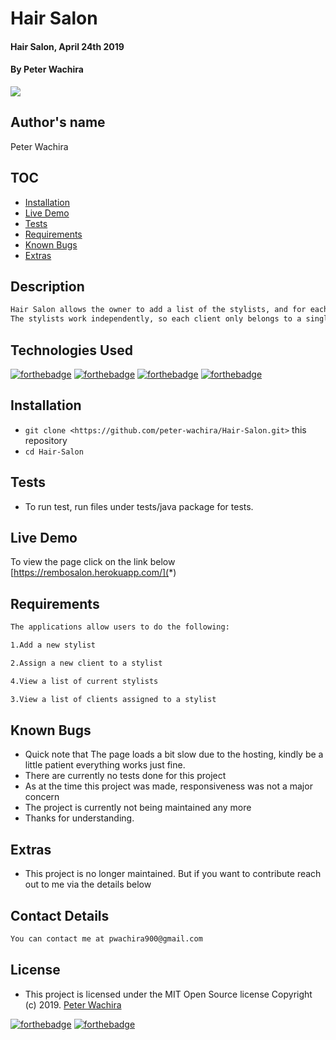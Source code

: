 # Hair Salon
#### Hair Salon, April 24th 2019
#### By **Peter Wachira**

![](screenshots/Screenshot1.png)
## Author's name
Peter Wachira


## TOC

- [Installation](#Installation)
- [Live Demo](#Tests)
- [Tests](#Tests)
- [Requirements](#Requirements)
- [Known Bugs](#Extras)
- [Extras](#Extras)

## Description

```bash
Hair Salon allows the owner to add a list of the stylists, and for each stylist, add clients who see that stylist.
The stylists work independently, so each client only belongs to a single stylist.
```
## Technologies Used
[![forthebadge](https://forthebadge.com/images/badges/powered-by-electricity.svg)](https://forthebadge.com)
[![forthebadge](https://forthebadge.com/images/badges/made-with-java.svg)](https://forthebadge.com)
[![forthebadge](https://forthebadge.com/images/badges/uses-html.svg)](https://forthebadge.com)
[![forthebadge](https://forthebadge.com/images/badges/uses-css.svg)](https://forthebadge.com)

## Installation
* `git clone <https://github.com/peter-wachira/Hair-Salon.git>` this repository
* `cd Hair-Salon`

## Tests

- To run test, run files under tests/java package for tests.


## Live Demo
To view the page click on the link below
 [https://rembosalon.herokuapp.com/](*)


## Requirements
```bash
The applications allow users to do the following:

1.Add a new stylist

2.Assign a new client to a stylist

4.View a list of current stylists

3.View a list of clients assigned to a stylist

```

## Known Bugs
- Quick note that The page loads a bit slow due to the hosting, kindly be a little patient everything works just fine.
- There are currently no tests done for this project
- As at the time this project was made, responsiveness was not a major concern 
- The project is currently not being maintained any more 
- Thanks for understanding.


## Extras

- This project is no longer maintained. But if you want to contribute reach out to me via the details below 

## Contact Details
```bash
You can contact me at pwachira900@gmail.com
```

## License
- This project is licensed under the MIT Open Source license Copyright (c) 2019. [Peter Wachira](https://github.com/peter-wachira/Hair-Salon/blob/master/LICENCE)

[![forthebadge](https://forthebadge.com/images/badges/fuck-it-ship-it.svg)](https://forthebadge.com)
[![forthebadge](https://forthebadge.com/images/badges/makes-people-smile.svg)](https://forthebadge.com)
